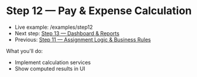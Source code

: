# Step 12 — Pay & Expense Calculation

- Live example: /examples/step12
- Next step: [Step 13 — Dashboard & Reports](./Step13.md)
- Previous: [Step 11 — Assignment Logic & Business Rules](./Step11.md)

What you'll do:

- Implement calculation services
- Show computed results in UI
